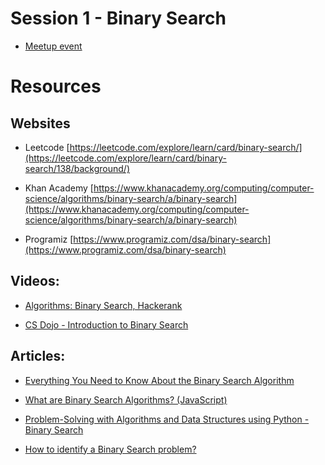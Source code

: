 # Session 1 - Binary Search

* [Meetup event](https://www.meetup.com/women-who-code-tokyo/events/293242540/) 


# Resources

## Websites

* Leetcode [https://leetcode.com/explore/learn/card/binary-search/](https://leetcode.com/explore/learn/card/binary-search/138/background/)

* Khan Academy [https://www.khanacademy.org/computing/computer-science/algorithms/binary-search/a/binary-search](https://www.khanacademy.org/computing/computer-science/algorithms/binary-search/a/binary-search)

* Programiz [https://www.programiz.com/dsa/binary-search](https://www.programiz.com/dsa/binary-search)

## Videos:

* [Algorithms: Binary Search, Hackerank](https://www.youtube.com/watch?v=P3YID7liBug&list=PL0BT4R9vArM47p1fI2re36ZzB6DG7MFzS&index=6&t=213s)

* [CS Dojo - Introduction to Binary Search](https://www.youtube.com/watch?v=6ysjqCUv3K4&t=38s)


## Articles:

* [Everything You Need to Know About the Binary Search Algorithm](https://towardsdatascience.com/everything-you-need-to-know-about-the-binary-search-algorithm-6bc4f9a3127d)

* [What are Binary Search Algorithms? (JavaScript)](https://medium.com/javascript-in-plain-english/a-word-on-binary-search-241df807761e)

* [Problem-Solving with Algorithms and Data Structures using Python - Binary Search](https://runestone.academy/ns/books/published/pythonds/SortSearch/TheBinarySearch.html)

* [How to identify a Binary Search problem?](https://medium.com/@vaishalithakur614/how-to-identify-a-binary-search-problem-60fbc0ae25ba)

